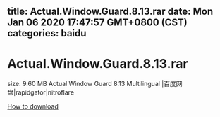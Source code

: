 
title: Actual.Window.Guard.8.13.rar
date: Mon Jan 06 2020 17:47:57 GMT+0800 (CST)    
categories: baidu
---

# Actual.Window.Guard.8.13.rar
size: 9.60 MB
 Actual Window Guard 8.13 Multilingual |百度网盘|rapidgator|nitroflare
 

[How to download](https://bpcam.bemobtrk.com/go/2ceec3aa-1ca2-46d6-b9ff-aaa5c184517c?jno=3067)
